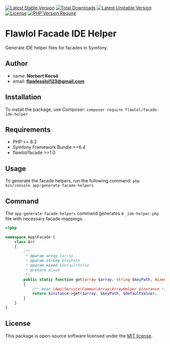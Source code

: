 [![Latest Stable Version](https://poser.pugx.org/flawlol/facade-ide-helper/v)](https://packagist.org/packages/flawlol/facade-ide-helper)
[![Total Downloads](https://poser.pugx.org/flawlol/facade-ide-helper/downloads)](https://packagist.org/packages/flawlol/facade-ide-helper)
[![Latest Unstable Version](https://poser.pugx.org/flawlol/facade-ide-helper/v/unstable)](https://packagist.org/packages/flawlol/facade-ide-helper)
[![License](https://poser.pugx.org/flawlol/facade-ide-helper/license)](https://packagist.org/packages/flawlol/facade-ide-helper)
[![PHP Version Require](https://poser.pugx.org/flawlol/facade-ide-helper/require/php)](https://packagist.org/packages/flawlol/facade-ide-helper)
# Flawlol Facade IDE Helper 
Generate IDE helper files for facades in Symfony.

## Author
- name: **Norbert Kecső**
- email: **flawlesslol123@gmail.com**


## Installation
To install the package, use Composer:
```composer require flawlol/facade-ide-helper```

## Requirements
* PHP >= 8.2
* Symfony Framework Bundle >=6.4
* flawlol/facade >=1.0

## Usage
To generate the facade helpers, run the following command:
```php bin/console app:generate-facade-helpers```

## Command
The `app:generate-facade-helpers` command generates a `_ide-helper.php` file with necessary
facade mappings.


```php
<?php

namespace App\Facade {
    class Arr
    {
        /**
         * @param array $array
         * @param string $keyPath
         * @param mixed $defaultValue
         * @return mixed
         */
        public static function get(array $array, string $keyPath, mixed $defaultValue = NULL): mixed
        {
            /** @var \App\Service\Common\Array\ArrayHelper $instance */
            return $instance->get($array, $keyPath, $defaultValue);
        }
    }
}
```

## License
This package is open-source software licensed under the [MIT license](https://opensource.org/licenses/MIT).